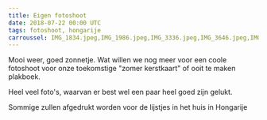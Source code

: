 ```yaml
---
title: Eigen fotoshoot
date: 2018-07-22 00:00 UTC
tags: fotoshoot, hongarije
carroussel: IMG_1834.jpeg,IMG_1986.jpeg,IMG_3336.jpeg,IMG_3646.jpeg,IMG_3700.jpeg,IMG_5258.jpeg,IMG_5328.jpeg,IMG_6003.jpeg,IMG_6892.jpeg,IMG_7238.jpeg,IMG_8402.jpeg,IMG_8435.jpeg,IMG_8437.jpeg,IMG_8457.jpeg,IMG_8459.jpeg
---
```

Mooi weer, goed zonnetje. Wat willen we nog meer voor een coole fotoshoot voor onze toekomstige "zomer kerstkaart" of ooit te maken plakboek.

Heel veel foto's, waarvan er best wel een paar heel goed zijn gelukt.

Sommige zullen afgedrukt worden voor de lijstjes in het huis in Hongarije

